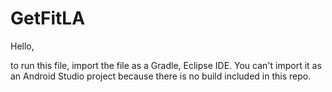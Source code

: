 # GetFitLA

Hello, 

to run this file, import the file as a Gradle, Eclipse IDE. You can't import it as an Android Studio project because there
is no build included in this repo.

